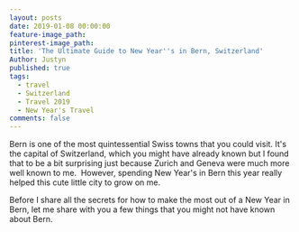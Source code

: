 ```yaml
---
layout: posts
date: 2019-01-08 00:00:00
feature-image_path:
pinterest-image_path:
title: 'The Ultimate Guide to New Year''s in Bern, Switzerland'
Author: Justyn
published: true
tags:
  - travel
  - Switzerland
  - Travel 2019
  - New Year's Travel
comments: false
---
```


Bern is one of the most quintessential Swiss towns that you could visit. It's the capital of Switzerland, which you might have already known but I found that to be a bit surprising just because Zurich and Geneva were much more well known to me. &nbsp;However, spending New Year's in Bern this year really helped this cute little city to grow on me.&nbsp;

Before I share all the secrets for how to make the most out of a New Year in Bern, let me share with you a few things that you might not have known about Bern.&nbsp;